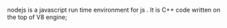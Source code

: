 nodejs is a javascript run time environment for js . It is C++ code written on the top of V8 engine;